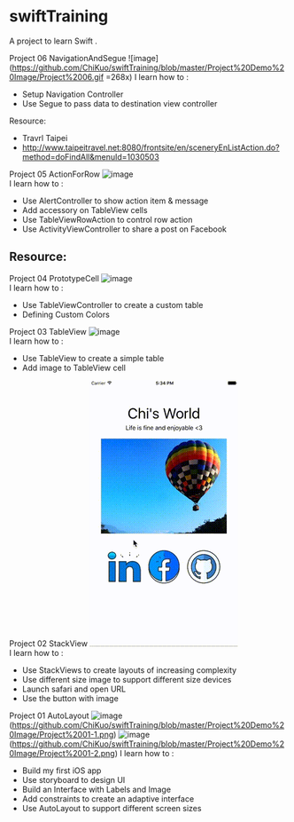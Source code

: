 # swiftTraining
A project to learn Swift .

Project 06 NavigationAndSegue
![image](https://github.com/ChiKuo/swiftTraining/blob/master/Project%20Demo%20Image/Project%2006.gif =268x)
I learn how to :
- Setup Navigation Controller
- Use Segue to pass data to destination view controller

Resource:
- Travrl Taipei 
- http://www.taipeitravel.net:8080/frontsite/en/sceneryEnListAction.do?method=doFindAll&menuId=1030503


Project 05 ActionForRow
![image](https://github.com/ChiKuo/swiftTraining/blob/master/Project%20Demo%20Image/Project%2005.gif)  
I learn how to :
- Use AlertController to show action item & message
- Add accessory on TableView cells
- Use TableViewRowAction to control row action
- Use ActivityViewController to share a post on Facebook

Resource:
- 

Project 04 PrototypeCell
![image](https://github.com/ChiKuo/swiftTraining/blob/master/Project%20Demo%20Image/Project%2004.gif)  
I learn how to :
- Use TableViewController to create a custom table
- Defining Custom Colors

Project 03 TableView
![image](https://github.com/ChiKuo/swiftTraining/blob/master/Project%20Demo%20Image/Project%2003.gif)  
I learn how to :
- Use TableView to create a simple table
- Add image to TableView cell

Project 02 StackView
![image](https://github.com/ChiKuo/swiftTraining/blob/master/Project%20Demo%20Image/Project%2002.gif)  
I learn how to :
- Use StackViews to create layouts of increasing complexity
- Use different size image to support different size devices
- Launch safari and open URL
- Use the button with image

Project 01 AutoLayout
![image]() (https://github.com/ChiKuo/swiftTraining/blob/master/Project%20Demo%20Image/Project%2001-1.png) 
![image]() (https://github.com/ChiKuo/swiftTraining/blob/master/Project%20Demo%20Image/Project%2001-2.png) 
I learn how to :
- Build my first iOS app
- Use storyboard to design UI
- Build an Interface with Labels and Image
- Add constraints to create an adaptive interface
- Use AutoLayout to support different screen sizes


